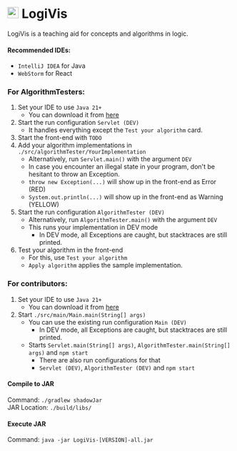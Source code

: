 # <img src="https://github.com/danielbinder/LogiVis/assets/59804199/05a08228-5cf0-4d2f-8c0b-685ac991022f" alt="LogiVis Logo" width="25" height="25">  LogiVis
LogiVis is a teaching aid for concepts and algorithms in logic.
#### Recommended IDEs:
- `IntelliJ IDEA` for Java
- `WebStorm` for React
### For AlgorithmTesters:
1) Set your IDE to use `Java 21+`
   - You can download it from <a href='https://aws.amazon.com/corretto/'>here</a>
2) Start the run configuration `Servlet (DEV)`
   - It handles everything except the `Test your algorithm` card.
3) Start the front-end with `TODO`
4) Add your algorithm implementations in `./src/algorithmTester/YourImplementation`
   - Alternatively, run `Servlet.main()` with the argument `DEV`
   - In case you encounter an illegal state in your program, don't be hesitant to throw an Exception.
   - `throw new Exception(...)` will show up in the front-end as Error (RED)
   - `System.out.println(...)` will show up in the front-end as Warning (YELLOW)
5) Start the run configuration `AlgorithmTester (DEV)`
   - Alternatively, run `AlgorithmTester.main()` with the argument `DEV`
   - This runs your implementation in DEV mode
     - In DEV mode, all Exceptions are caught, but stacktraces are still printed.
6) Test your algorithm in the front-end
   - For this, use `Test your algorithm`
   - `Apply algorithm` applies the sample implementation.
### For contributors:
1) Set your IDE to use `Java 21+`
   - You can download it from <a href='https://aws.amazon.com/corretto/'>here</a>
2) Start `./src/main/Main.main(String[] args)`
   - You can use the existing run configuration `Main (DEV)`
     - In DEV mode, all Exceptions are caught, but stacktraces are still printed.
   - Starts `Servlet.main(String[] args)`, `AlgorithmTester.main(String[] args)` and `npm start`
     - There are also run configurations for that
     - `Servlet (DEV)`, `AlgorithmTester (DEV)` and `npm start`
#### Compile to JAR
Command: `./gradlew shadowJar` <br>
JAR Location: `./build/libs/` <br>
#### Execute JAR
Command: `java -jar LogiVis-[VERSION]-all.jar` <br>